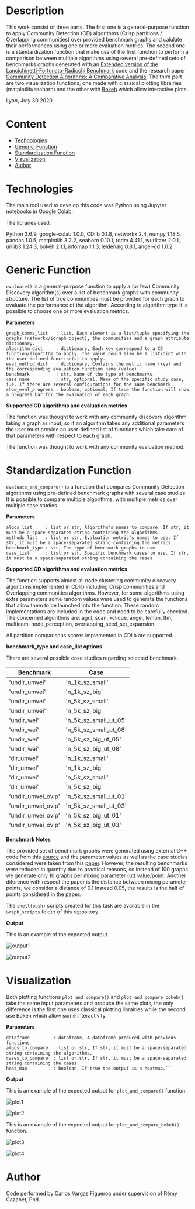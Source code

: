 # Description
This work consist of three parts. The first one is a general-purpose function to apply Community Detection (CD) algorithms (Crisp partitions / Overlapping communities) over provided benchmark graphs and calulate their performances using one or more evaluation metrics. The second one is a standardization function that make use of the first function to perform a comparison between multiple algorithms using several pre-defined sets of benchmarks graphs generated with an [Extended version of the Lancichinetti-Fortunato-Radicchi Benchmark](https://github.com/eXascaleInfolab/LFR-Benchmark_UndirWeightOvp/tree/1ccbbc38c0aa363ca88d67fe6787cd78bb93d9ff) code and the research paper [Community Detection Algorithms: A Comparative Analysis](https://www.researchgate.net/publication/43020118_Community_Detection_Algorithms_A_Comparative_Analysis). The third part are two visualization functions, one made with classical plotting librairies (matplotlib/seaborn) and the other with [Bokeh](https://bokeh.org/) which allow interactive plots.

Lyon, July 30 2020.

# Content
* [Technologies](#technologies)
* [Generic_Function](#generic-function)
* [Standardization Function](#standardization-function)
* [Visualization](#visualization)
* [Author](#author)

# Technologies
The main tool used to develop this code was Python using Jupyter notebooks in Google Colab.

The libraries used:

Python                   3.6.9,
google-colab             1.0.0,
CDlib                    0.1.8,
networkx                 2.4,
numpy                    1.18.5,
pandas                   1.0.5,
matplotlib               3.2.2,
seaborn                  0.10.1,
tqdm                     4.41.1,
wurlitzer                2.0.1,
urllib3                  1.24.3,
bokeh                    2.1.1,
infomap                  1.1.3,
leidenalg                0.8.1,
angel-cd                 1.0.2


# Generic Function 

`evaluate()` is a general-purpose function to apply a (or few) Community Discovery algorithm(s) over a list of benchmark graphs with community structure.
The list of true communities must be provided for each graph to evaluate the performance of the algorithm.
According to algorithm type it is possible to choose one or more evaluation metrics.

**Parameters**
```
graph_comms_list   : list, Each element is a list/tuple specifying the graphs (networkx/igraph object), the communities and a graph attribute dictionary.
algorithm_dict     : dictionary, Each key correspond to a CD function/algorithm to apply. The value could also be a list/dict with the user-defined function(s) to apply.
eval_method_dict   : dictionary, Contains the metric name (key) and the corresponding evaluation function name (value)
benchmark          : str, Name of the type of benchmarks.
case_name          : str, optional, Name of the specific study case, i.e. if there are several configurations for the same benchmark.
show_eval_progress : boolean, optional, If true the function will show a progress bar for the evaluation of each graph.
```

**Supported CD algorithms and evaluation metrics**

The function was thought to work with any community discovery algorithm taking a graph as input, so if an algorithm takes any additional parameters the user must provide an user-defined list of functions which take care of that parameters with respect to each graph.

The function was thought to work with any community evaluation method.

# Standardization Function 

`evaluate_and_compare()` is a function that compares Community Detection algorithms using pre-defined benchmark graphs with several case studies.
It is possible to compare multiple algorithms, with multiple metrics over multiple case studies.

**Parameters**
```
algos_list     : list or str, Algorithm's names to compare. If str, it must be a space-separated string containing the algorithms. 
methods_list   : list or str, Evaluation metric's names to use. If str, it must be a space-separated string containing the metrics.
benchmark_type : str, The type of benchmark graphs to use.
case_list      : list or str, Specific benchmark cases to use. If str, it must be a space-separated string containing the cases.
```

**Supported CD algorithms and evaluation metrics**

The function supports almost all node clustering community discovery algorithms implemented in CDlib including Crisp communities and Overlapping communities algorithms. However, for some algorithms using extra parameters some random values were used to generate the functions that allow them to be launched into the function. These random implementations are included in the code and need to be carefully checked. The concerned algorithms are: agdl, scan, kclique, angel, lemon, lfm, multicom, node_perception, overlapping_seed_set_expansion.  

All partition comparisons scores implemented in CDlib are supported.

**benchmark_type and case_list options**

There are several possible case studies regarding selected benchmark. 

Benchmark |  Case
-----     |  ------ 
'undir_unwei' |'n_1k_sz_small'   
'undir_unwei'|'n_1k_sz_big'    
'undir_unwei'|'n_5k_sz_small'   
'undir_unwei'|'n_5k_sz_big'  
'undir_wei'|'n_5k_sz_small_ut_05' 
'undir_wei'|'n_5k_sz_small_ut_08'     
'undir_wei'|'n_5k_sz_big_ut_05'    
'undir_wei'|'n_5k_sz_big_ut_08'
'dir_unwei'|'n_1k_sz_small'
'dir_unwei'|'n_1k_sz_big'   
'dir_unwei'|'n_5k_sz_small' 
'dir_unwei'|'n_5k_sz_big'
'undir_unwei_ovlp'|'n_5k_sz_small_ut_01' 
'undir_unwei_ovlp'|'n_5k_sz_small_ut_03' 
'undir_unwei_ovlp'|'n_5k_sz_big_ut_01'  
'undir_unwei_ovlp'|'n_5k_sz_big_ut_03'

**Benchmark Notes**

The provided set of benchmark graphs were generated using external C++ code from this [source](https://github.com/eXascaleInfolab/LFR-Benchmark_UndirWeightOvp/tree/1ccbbc38c0aa363ca88d67fe6787cd78bb93d9ff) and the parameter values as well as the case studies considered were taken from this [paper](https://www.researchgate.net/publication/43020118_Community_Detection_Algorithms_A_Comparative_Analysis). However, the resulting benchmarks were reduced in quantity due to practical reasons, so instead of 100 graphs we generate only 10 graphs per mixing parameter (ut) value/point. 
Another diference with respect the paper is the distance between mixing parameter points, we consider a distance of 0.1 instead 0.05, the results is the half of points considered in the paper.

The `shell(bash)` scripts created for this task are available in the `Graph_scripts` folder of this repository.

**Output**

This is an example of the expected output.

![output1](/img/exec1.png)

![output2](/img/df.png)

# Visualization

Both plotting functions `plot_and_compare()`  and  `plot_and_compare_bokeh()` take the same input parameters and produce the same plots, the only difference is the first one uses classical plotting librairies while the second use Bokeh which allow some interactivity. 

**Parameters**

```
dataframe         : dataframe, A dataframe produced with previous functions
algos_to_compare  : list or str, If str, it must be a space-separated string containing the algorithms.
cases_to_compare  : list or str, If str, it must be a space-separated string containing the cases.
heat_map          : boolean, If true the output is a heatmap.```
```

**Output**

This is an example of the expected output for `plot_and_compare()` function.

![plot1](/img/plot1.png)

![plot2](/img/plot2.png)

This is an example of the expected output for `plot_and_compare_bokeh()` function.

![plot3](/img/plot3.png)

![plot4](/img/plot4.png)

# Author
Code performed by Carlos Vargas Figueroa under supervision of Rémy Cazabet, Phd. 
